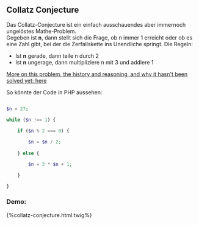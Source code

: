 ## Collatz Conjecture


Das Collatz-Conjecture ist ein einfach ausschauendes aber immernoch ungelöstes Mathe-Problem.  
Gegeben ist **n**, dann stellt sich die Frage, ob n immer 1 erreicht oder ob es eine Zahl gibt, bei der die Zerfallskette ins Unendliche springt.
Die Regeln:
- Ist **n** gerade, dann teile n durch 2
- Ist **n** ungerage, dann multipliziere n mit 3 und addiere 1

[More on this problem, the history and reasoning, and why it hasn't been solved yet: here](https://en.wikipedia.org/wiki/Collatz_conjecture)

So könnte der Code in PHP aussehen:
```php

$n = 27;

while ($n !== 1) {

    if ($n % 2 === 0) {
    
        $n = $n / 2;
    
    } else {

        $n = 3 * $n + 1;

    }

}

```

### Demo:
{%collatz-conjecture.html.twig%}
